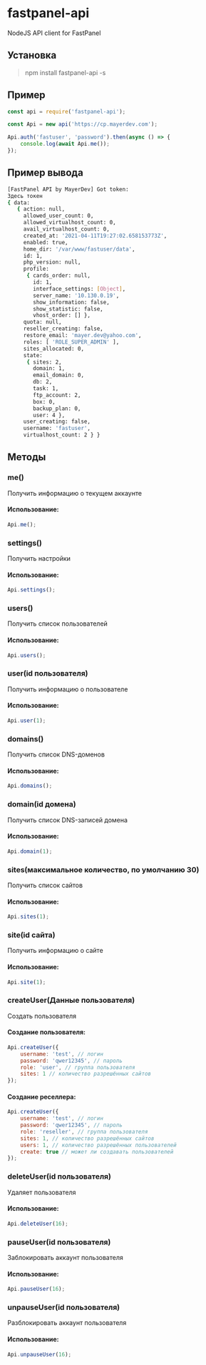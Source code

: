 # fastpanel-api
NodeJS API client for FastPanel

## Установка

> npm install fastpanel-api -s

## Пример

```js
const api = require('fastpanel-api');

const Api = new api('https://cp.mayerdev.com');

Api.auth('fastuser', 'password').then(async () => {
	console.log(await Api.me());
});
```

## Пример вывода

```bash
[FastPanel API by MayerDev] Got token:
Здесь токен
{ data:
   { action: null,
     allowed_user_count: 0,
     allowed_virtualhost_count: 0,
     avail_virtualhost_count: 0,
     created_at: '2021-04-11T19:27:02.658153773Z',
     enabled: true,
     home_dir: '/var/www/fastuser/data',
     id: 1,
     php_version: null,
     profile:
      { cards_order: null,
        id: 1,
        interface_settings: [Object],
        server_name: '10.130.0.19',
        show_information: false,
        show_statistic: false,
        vhost_order: [] },
     quota: null,
     reseller_creating: false,
     restore_email: 'mayer.dev@yahoo.com',
     roles: [ 'ROLE_SUPER_ADMIN' ],
     sites_allocated: 0,
     state:
      { sites: 2,
        domain: 1,
        email_domain: 0,
        db: 2,
        task: 1,
        ftp_account: 2,
        box: 0,
        backup_plan: 0,
        user: 4 },
     user_creating: false,
     username: 'fastuser',
     virtualhost_count: 2 } }
```

## Методы

### me()

Получить информацию о текущем аккаунте

#### Использование:

```js
Api.me();
```

### settings()

Получить настройки

#### Использование:

```js
Api.settings();
```

### users()

Получить список пользователей

#### Использование:

```js
Api.users();
```

### user(id пользователя)

Получить информацию о пользователе

#### Использование:

```js
Api.user(1);
```

### domains()

Получить список DNS-доменов

#### Использование:

```js
Api.domains();
```

### domain(id домена)

Получить список DNS-записей домена

#### Использование:

```js
Api.domain(1);
```

### sites(максимальное количество, по умолчанию 30)

Получить список сайтов

#### Использование:

```js
Api.sites(1);
```

### site(id сайта)

Получить информацию о сайте

#### Использование:

```js
Api.site(1);
```

### createUser(Данные пользователя)

Создать пользователя

#### Создание пользователя:

```js
Api.createUser({
	username: 'test', // логин
	password: 'qwer12345', // пароль
	role: 'user', // группа пользователя
	sites: 1 // количество разрешённых сайтов
});
```

#### Создание реселлера:

```js
Api.createUser({
	username: 'test', // логин
	password: 'qwer12345', // пароль
	role: 'reseller', // группа пользователя
	sites: 1, // количество разрешённых сайтов
	users: 1, // количество разрешённых пользователей
	create: true // может ли создавать пользователей
});
```

### deleteUser(id пользователя)

Удаляет пользователя

#### Использование:

```js
Api.deleteUser(16);
```

### pauseUser(id пользователя)

Заблокировать аккаунт пользователя

#### Использование:

```js
Api.pauseUser(16);
```

### unpauseUser(id пользователя)

Разблокировать аккаунт пользователя

#### Использование:

```js
Api.unpauseUser(16);
```
